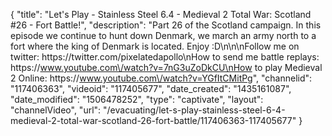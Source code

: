{
    "title": "Let's Play - Stainless Steel 6.4 - Medieval 2 Total War: Scotland #26 - Fort Battle!",
    "description": "Part 26 of the Scotland campaign.  In this episode we continue to hunt down Denmark, we march an army north to a fort where the king of Denmark is located. Enjoy :D\n\n\nFollow me on twitter: https:\/\/twitter.com\/pixelatedapollo\nHow to send me battle replays: https:\/\/www.youtube.com\/watch?v=7nG3uZoDkCU\nHow to play Medieval 2 Online: https:\/\/www.youtube.com\/watch?v=YGfItCMitPg",
    "channelid": "117406363",
    "videoid": "117405677",
    "date_created": "1435161087",
    "date_modified": "1506478252",
    "type": "captivate",
    "layout": "channelVideo",
    "url": "\/evacuating\/let-s-play-stainless-steel-6-4-medieval-2-total-war-scotland-26-fort-battle\/117406363-117405677"
}